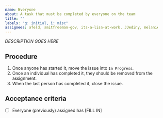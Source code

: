 ```yaml
---
name: Everyone
about: A task that must be completed by everyone on the team
title: ""
labels: "g: initial, i: misc"
assignees: afeld, amitfreeman-gov, its-a-lisa-at-work, JJediny, melanienleopold
---
```


_DESCRIPTION GOES HERE_

## Procedure

1. Once anyone has started it, move the issue into `In Progress`.
1. Once an individual has completed it, they should be removed from the assignment.
1. When the last person has completed it, close the issue.

## Acceptance criteria

- [ ] Everyone (previously) assigned has [FILL IN]
